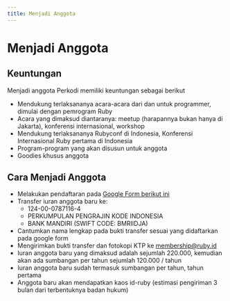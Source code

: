 ```yaml
---
title: Menjadi Anggota
---
```


# Menjadi Anggota

## Keuntungan
Menjadi anggota Perkodi memiliki keuntungan sebagai berikut

* Mendukung terlaksananya acara-acara dari dan untuk programmer, dimulai dengan pemrogram Ruby
* Acara yang dimaksud diantaranya: meetup (harapannya bukan hanya di Jakarta), konferensi internasional, workshop
* Mendukung terlaksananya Rubyconf di Indonesia, Konferensi Internasional Ruby pertama di Indonesia
* Program-program yang akan disusun untuk anggota
* Goodies khusus anggota

## Cara Menjadi Anggota
* Melakukan pendaftaran pada [Google Form berikut ini](https://docs.google.com/forms/d/e/1FAIpQLScQaxwTMqBZUrd6wu78bASvQZjI6N7tsMNWkHWabArrPpudjw/viewform)
* Transfer iuran anggota baru ke:
  * 124-00-0787116-4
  * PERKUMPULAN PENGRAJIN KODE INDONESIA
  * BANK MANDIRI (SWIFT CODE: BMRIIDJA)
* Cantumkan nama lengkap pada bukti transfer sesuai yang didaftarkan pada google form
* Mengirimkan bukti transfer dan fotokopi KTP ke membership@ruby.id
* Iuran anggota baru yang dimaksud adalah sejumlah 220.000, kemudian akan ada sumbangan per tahun sejumlah 120.000 / tahun
* Iuran anggota baru sudah termasuk sumbangan per tahun, tahun pertama
* Anggota baru akan mendapatkan kaos id-ruby (estimasi pengiriman 3 bulan dari terbentuknya badan hukum)

